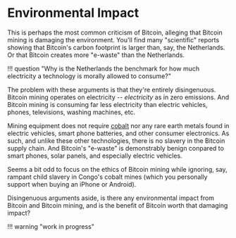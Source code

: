 # Environmental Impact

This is perhaps the most common criticism
 of Bitcoin, alleging that Bitcoin mining
 is damaging the environment.
You'll find many "scientific"
 reports showing that
 Bitcoin's carbon footprint is larger than,
 say, the Netherlands.
Or that Bitcoin creates more "e-waste" than the
 Netherlands.

!!! question "Why is the Netherlands the benchmark for how much electricity a technology is morally allowed to consume?"

The problem with these arguments is that
 they're entirely disingenuous.
Bitcoin mining operates on electricity --
 *electricity* as in zero emissions.
And Bitcoin mining is consuming far
 less electricity than electric vehicles,
 phones, televisions, washing machines, etc.

Mining equipment does not require 
 [cobalt](https://earth.org/cobalt-mining/)
 nor any rare earth metals
 found in electric vehicles,
 smart phone batteries,
 and other consumer electronics.
As such, and unlike these other 
 technologies,
 there is no slavery in the Bitcoin
 supply chain.
And Bitcoin's "e-waste" is demonstrably benign
 conpared to smart phones, solar panels,
 and especially electric vehicles.

Seems a bit odd to focus on
 the ethics of Bitcoin mining
 while ignoring, say,
 rampant child slavery
 in Congo's cobalt mines
 (which you personally support
 when buying an iPhone or Android).

Disingenuous arguments aside,
 is there any environmental impact
 from Bitcoin and Bitcoin mining,
 and is the benefit of Bitcoin
 worth that damaging impact?



 




!!! warning "work in progress"

